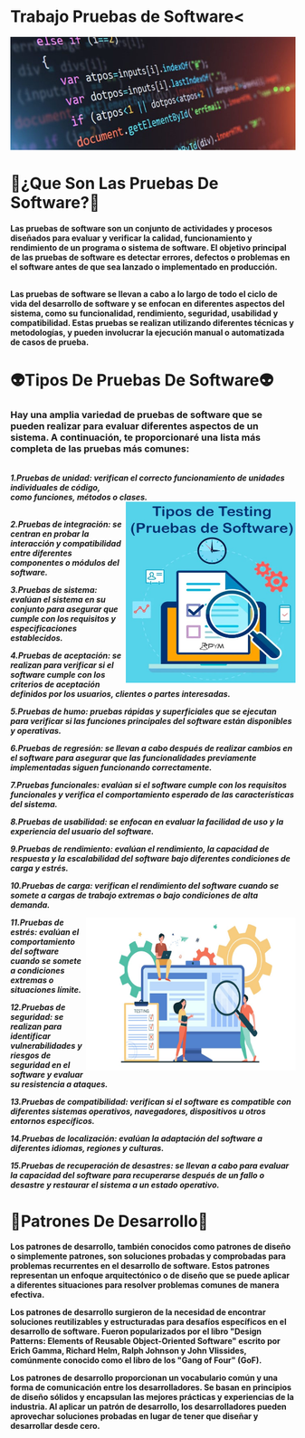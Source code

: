 # Trabajo Pruebas de Software<
<html>
<img src="programacion-2-e1551291144973.jpg" width="1000" height="200" align:right>
<strong><h1>🤔¿Que Son Las Pruebas De Software?🤔</h1></strong>
  
 <h4><strong>Las pruebas de software son un conjunto de actividades y procesos diseñados para evaluar y verificar la calidad, funcionamiento y rendimiento de un programa o sistema de
  software. El objetivo principal de las pruebas de software es detectar errores, defectos o problemas en el software antes de que sea lanzado o implementado en producción.<br><br>

Las pruebas de software se llevan a cabo a lo largo de todo el ciclo de vida del desarrollo de software y se enfocan en diferentes aspectos del sistema, como su funcionalidad, rendimiento, seguridad, usabilidad y compatibilidad. Estas pruebas se realizan utilizando diferentes técnicas y metodologías, y pueden involucrar la ejecución manual o automatizada de casos de prueba.</h4>
  
  
  
  
  <strong><h1>👽Tipos De Pruebas De Software👽</h1></strong>
  
 <h3> Hay una amplia variedad de pruebas de software que se pueden realizar para evaluar diferentes aspectos de un sistema. A continuación, te proporcionaré una lista más completa de las pruebas más comunes:</h3><br>
<em>1.Pruebas de unidad: verifican el correcto funcionamiento de unidades individuales de código,<br> como funciones, métodos o clases.<br>

<div align="right"><img src="tipos-prueba-software.jpg" width="300" height="320" align="right"></div>
<br>

  2.Pruebas de integración: se centran en probar la interacción y compatibilidad entre diferentes componentes o módulos del software.

3.Pruebas de sistema: evalúan el sistema en su conjunto para asegurar que cumple con los requisitos y especificaciones establecidos.

4.Pruebas de aceptación: se realizan para verificar si el software cumple con los criterios de aceptación definidos por los usuarios, clientes o partes interesadas.

5.Pruebas de humo: pruebas rápidas y superficiales que se ejecutan para verificar si las funciones principales del software están disponibles y operativas.



6.Pruebas de regresión: se llevan a cabo después de realizar cambios en el software para asegurar que las funcionalidades previamente implementadas siguen funcionando correctamente.

7.Pruebas funcionales: evalúan si el software cumple con los requisitos funcionales y verifica el comportamiento esperado de las características del sistema.

8.Pruebas de usabilidad: se enfocan en evaluar la facilidad de uso y la experiencia del usuario del software.

9.Pruebas de rendimiento: evalúan el rendimiento, la capacidad de respuesta y la escalabilidad del software bajo diferentes condiciones de carga y estrés.

10.Pruebas de carga: verifican el rendimiento del software cuando se somete a cargas de trabajo extremas o bajo condiciones de alta demanda.

  <div align="right"><img src="What-is-Software-outsourcing.jpg" width="370" height="270" align="right"></div>

11.Pruebas de estrés: evalúan el comportamiento del software cuando se somete a condiciones extremas o situaciones límite.

12.Pruebas de seguridad: se realizan para identificar vulnerabilidades y riesgos de seguridad en el software y evaluar su resistencia a ataques.

13.Pruebas de compatibilidad: verifican si el software es compatible con diferentes sistemas operativos, navegadores, dispositivos u otros entornos específicos.

14.Pruebas de localización: evalúan la adaptación del software a diferentes idiomas, regiones y culturas.

15.Pruebas de recuperación de desastres: se llevan a cabo para evaluar la capacidad del software para recuperarse después de un fallo o desastre y restaurar el sistema a un estado operativo.</em>
  
   
   
<strong><h1>🤖Patrones De Desarrollo🤖</h1></strong>

Los patrones de desarrollo, también conocidos como patrones de diseño o simplemente patrones, son soluciones probadas y comprobadas para problemas recurrentes en el desarrollo de software. Estos patrones representan un enfoque arquitectónico o de diseño que se puede aplicar a diferentes situaciones para resolver problemas comunes de manera efectiva.

Los patrones de desarrollo surgieron de la necesidad de encontrar soluciones reutilizables y estructuradas para desafíos específicos en el desarrollo de software. Fueron popularizados por el libro "Design Patterns: Elements of Reusable Object-Oriented Software" escrito por Erich Gamma, Richard Helm, Ralph Johnson y John Vlissides, comúnmente conocido como el libro de los <strong>"Gang of Four" (GoF).</strong>

Los patrones de desarrollo proporcionan un vocabulario común y una forma de comunicación entre los desarrolladores. Se basan en principios de diseño sólidos y encapsulan las mejores prácticas y experiencias de la industria. Al aplicar un patrón de desarrollo, los desarrolladores pueden aprovechar soluciones probadas en lugar de tener que diseñar y desarrollar desde cero.


  
  
  
  
  
  
  
  
  
</html>
